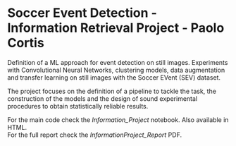 # Soccer Event Detection - Information Retrieval Project - Paolo Cortis

Definition of a ML approach for event detection on still images.
Experiments with Convolutional Neural Networks, clustering models, data augmentation and transfer learning on still images with the Soccer EVent (SEV) dataset.

The project focuses on the definition of a pipeline to tackle the task, the construction of the models and the design of sound experimental procedures to obtain statistically reliable results.

For the main code check the *Information_Project* notebook. Also available in HTML.  
For the full report check the *InformationProject_Report* PDF.
